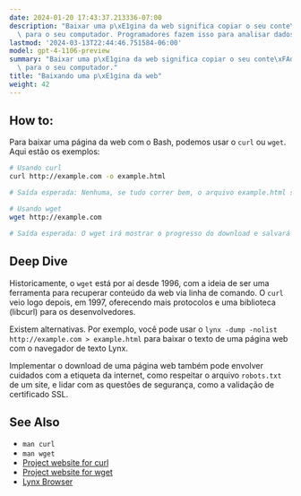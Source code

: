```yaml
---
date: 2024-01-20 17:43:37.213336-07:00
description: "Baixar uma p\xE1gina da web significa copiar o seu conte\xFAdo da internet\
  \ para o seu computador. Programadores fazem isso para analisar dados, testar\u2026"
lastmod: '2024-03-13T22:44:46.751584-06:00'
model: gpt-4-1106-preview
summary: "Baixar uma p\xE1gina da web significa copiar o seu conte\xFAdo da internet\
  \ para o seu computador."
title: "Baixando uma p\xE1gina da web"
weight: 42
---
```


## How to:
Para baixar uma página da web com o Bash, podemos usar o `curl` ou `wget`. Aqui estão os exemplos:

```Bash
# Usando curl
curl http://example.com -o example.html

# Saída esperada: Nenhuma, se tudo correr bem, o arquivo example.html será criado com o conteúdo da página.

# Usando wget
wget http://example.com

# Saída esperada: O wget irá mostrar o progresso do download e salvará a página como index.html por padrão.
```

## Deep Dive
Historicamente, o `wget` está por aí desde 1996, com a ideia de ser uma ferramenta para recuperar conteúdo da web via linha de comando. O `curl` veio logo depois, em 1997, oferecendo mais protocolos e uma biblioteca (libcurl) para os desenvolvedores.

Existem alternativas. Por exemplo, você pode usar o `lynx -dump -nolist http://example.com > example.html` para baixar o texto de uma página web com o navegador de texto Lynx.

Implementar o download de uma página web também pode envolver cuidados com a etiqueta da internet, como respeitar o arquivo `robots.txt` de um site, e lidar com as questões de segurança, como a validação de certificado SSL.

## See Also
- `man curl`
- `man wget`
- [Project website for curl](https://curl.se/)
- [Project website for wget](https://www.gnu.org/software/wget/)
- [Lynx Browser](http://lynx.browser.org/)
